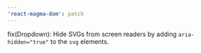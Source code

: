 ```yaml
---
'react-magma-dom': patch
---
```


fix(Dropdown): Hide SVGs from screen readers by adding `aria-hidden="true"` to the `svg` elements.
